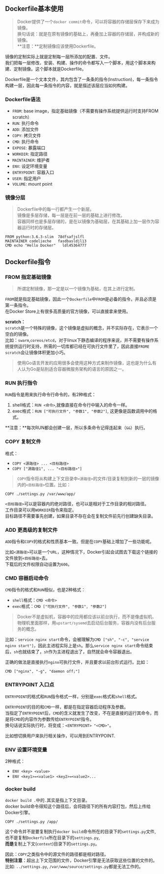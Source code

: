 ## Dockerfile基本使用
> Docker提供了一个`docker commit`命令，可以将容器的存储层保存下来成为镜像。  
换句话说：就是在原有镜像的基础上，再叠加上容器的存储层，并构成新的镜像。  
**注意：**定制镜像应该使用Dockerfile。

镜像的定制实际上就是定制每一层所添加的配置、文件。  
我们把每一层修改、安装、构建、操作的命令都写入一个脚本，用这个脚本来构建、定制镜像。这个脚本就是Dockerfile。

Dockerfile是一个文本文件，其内包含了一条条的指令(Instruction)，每一条指令构建一层，因此每一条指令的内容，就是描述该层应当如何构建。



### Dockerfile语法
- `FROM`: base image，指定基础镜像（不需要有操作系统提供运行时支持FROM scratch）
- `RUN`: 执行命令
- `ADD`: 添加文件
- `COPY`: 拷贝文件
- `CMD`: 执行命令
- `EXPOSE`: 暴露端口
- `WORKDIR`: 指定路径
- `MAINTAINER`: 维护者
- `ENV`: 设定环境变量
- `ENTRYPOINT`: 容器入口
- `USER`: 指定用户
- `VOLUME`: mount point

### 镜像分层
> Dockerfile中的每一行都产生一个新层。  
镜像是多层存储，每一层是在前一层的基础上进行修改。  
容器同样也是多层存储的，是在以镜像为基础层，在其基础上加一层作为容器运行时的存储层。

```
FROM python:3.6.3-slim  78dfsafjslfl
MAINTAINER codelieche   fasdbasldjl13
CMD echo "Hello Docker"   ldl45364777
```
## Dockerfile指令

### FROM 指定基础镜像

> 所谓定制镜像，那一定是以一个镜像为基础，在其上进行定制。  

`FROM`就是指定基础镜像，因此一个`Dockerfile`中`FROM`是必备的指令，并且必须是第一条指令。  
在Docker Store上有很多高质量的官方镜像，可以直接拿来使用。  

**scratch：**  
`scratch`是一个特殊的镜像，这个镜像是虚拟的概念，并不实际存在，它表示一个空白的镜像。  
比如：`swarm`,`coreos/etcd`，对于linux下静态编译的程序来说，并不需要有操作系统提供运行时支持，所需的一切库都已经在可执行文件里了，因此直接`FROME scratch`会让镜像体积更加小巧。  

> 使用Go语言开发的应用很多会使用这种方式来制作镜像，这也是为什么有人认为Go是贴别适合容器微服务架构的语言的原因之一。

### RUN 执行指令
`RUN`指令是用来执行命令行命令的，有2种格式：

1. shell格式：`RUN <命令>`,就像直接在命令行中输入的命令一样。
2. exec格式：`RUN ["可执行文件", "参数1", "参数2"]`, 这更像是函数调用中的格式。

**注意：**每次RUN都会创建一层，所以多条命令记得连起来（`&&`）执行。

### COPY 复制文件

格式：
- `COPY <源路径> ... <目标路径>`
- `COPY ["源路径1", ... "<目标路径>"]`

> `COPY`指令将从构建上下文目录中`<源路径>`的文件/目录复制到新的一层的镜像内的`<目标路径>`位置。比如：  

```
COPY ./settings.py /var/www/app/
```

`<目标路径>`可以是容器内的绝对路径，也可以是相对于工作目录的相对路径。  
工作目录可以用`WORKDIR`指令来指定。  
目标路径不需要事先创建，如果目录不存在会在复制文件前先行创建缺失目录。

### ADD 更高级的复制文件

`ADD`指令和`COPY`的格式和性质基本一致。但是在`COPY`基础上增加了一些功能呢。

比如`<源路径>`可以是一个`URL`，这种情况下，Docker引起会试图去下载这个链接的文件放到`<目标路径>`去。  
下载后的文件权限自动设置为`600`。

### CMD 容器启动命令
`CMD`指令的格式和`RUN`相似，也是2种格式：  
- `shell`格式：`CMD <命令>`
- `exec`格式：`CMD ["可执行文件", "参数1", "参数2"]`

> Docker不是虚拟机，容器中的应用都应该以前台执行，而不是像虚拟机、物理机里面那样，用`upstart/sysemd`去启动后台服务，容器内没有后台服务的概念。

比如：`service nginx start`命令，会被理解为`CMD ["sh", "-c", "service nginx start"]`，因此主进程实际上是`sh`。那么`service nginx start`命令结束后，`sh`也就结束了，`sh`作为主进程退出了，自然就会命令容器退出。

正确的做法是直接执行`nginx`可执行文件，并且要求以前台形式运行。比如：

```
CMD ["nginx", "-g", "daemon off;"]
```

### ENTRYPOINT 入口点
`ENTRYPOINT`的格式和`RUN`指令格式一样，分别是`exec`格式和`shell`格式。

`ENTRYPOINT`的目的和`CMD`一样，都是在指定容器启动程序及参数。  
当指定了`ENTRYPOINT`后，`CMD`的含义就发生了改变，不在是直接的运行其命令，而是将`CMD`的内容作为参数传给`ENTRYPOINT`指令。  
换句话说实际执行时，将变成：`<ENTRYPOINT> "<CMD>"`。

比如想切换用户来执行相关操作，可以用到ENTRYPOINT.

### ENV 设置环境变量
2种格式：
- `ENV <key> <value>`
- `ENV <key1>=<value1> <key2>=<value2>...`


### docker build

`docker build .`中的`.`其实是指上下文目录。  
docker build命令得知这个路径后，会将路径下的所有内容打包，然后上传给Docker引擎。

```
COPY ./settings.py /app/
```
这个命令并不是要复制执行`docker build`命令所在的目录下的`settings.py`文件,  
也不是复制`Dockerfile`所在目录下的`settings.py`,  
**而是**复制上下文(`context`)目录下的`settings.py`。  

因此：`COPY`之类指令中的源文件的路径都是相对路径。  
**特别注意**：超出上下文范围的文件，Docker引擎是无法获取这些位置的文件的。  
比如: `../settings.py`, `/var/www/source/settings.py`都是无法工作的。



